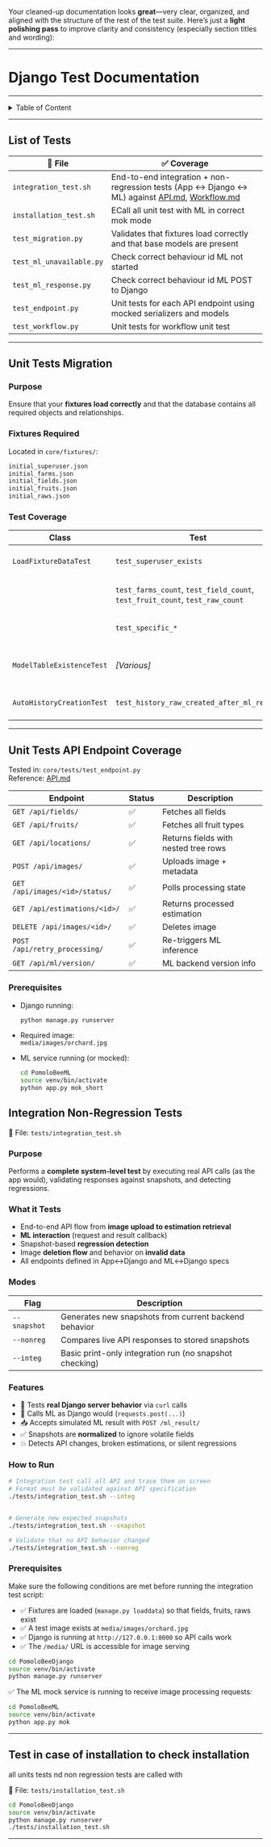Your cleaned-up documentation looks **great**—very clear, organized, and aligned with the structure of the rest of the test suite. Here’s just a **light polishing pass** to improve clarity and consistency (especially section titles and wording):

---

# Django Test Documentation
---

<details>
<summary>Table of Content</summary>

<!-- TOC -->
- [Django Test Documentation](#django-test-documentation)
  - [List of Tests](#list-of-tests)
  - [Unit Tests Migration](#unit-tests-migration)
    - [Purpose](#purpose)
    - [Fixtures Required](#fixtures-required)
    - [Test Coverage](#test-coverage)
  - [Unit Tests API Endpoint Coverage](#unit-tests-api-endpoint-coverage)
    - [Prerequisites](#prerequisites)
  - [Integration Non-Regression Tests](#integration-non-regression-tests)
    - [Purpose](#purpose)
    - [What it Tests](#what-it-tests)
    - [Modes](#modes)
    - [Features](#features)
    - [How to Run](#how-to-run)
    - [Prerequisites](#prerequisites)
  - [Test in case of installation to check installation](#test-in-case-of-installation-to-check-installation)
<!-- TOC END -->

</details>

---

## List of Tests

| 📄 **File**                  | ✅ **Coverage**                                                                                                               |
|-----------------------------|-------------------------------------------------------------------------------------------------------------------------------|
| `integration_test.sh`   | End-to-end integration + non-regression tests (App ↔ Django ↔ ML) against [API.md](API.md), [Workflow.md](Workflow.md)       |
| `installation_test.sh`   | ECall all unit test with ML in correct mok mode   |                                                          |
| `test_migration.py`         | Validates that fixtures load correctly and that base models are present                                                       |
| `test_ml_unavailable.py`   | Check correct behaviour id ML not started                                                      |
| `test_ml_response.py`       | Check correct behaviour id ML POST to Django                                                    |
| `test_endpoint.py`          | Unit tests for each API endpoint using mocked serializers and models                                                 |
| `test_workflow.py`          | Unit tests for workflow unit test                                                     |

---

## Unit Tests Migration

### Purpose
Ensure that your **fixtures load correctly** and that the database contains all required objects and relationships.

### Fixtures Required
Located in `core/fixtures/`:
```bash
initial_superuser.json
initial_farms.json
initial_fields.json
initial_fruits.json
initial_raws.json
```

### Test Coverage

| **Class**                | **Test**                                 | **What It Verifies**                                             |
|--------------------------|-------------------------------------------|------------------------------------------------------------------|
| `LoadFixtureDataTest`   | `test_superuser_exists`                  | Superuser (`pomobee`) created correctly                         |
|                          | `test_farms_count`, `test_field_count`, `test_fruit_count`, `test_raw_count` | Correct number of entries from fixtures          |
|                          | `test_specific_*`                        | Specific field, fruit, and raw content                         |
| `ModelTableExistenceTest`|  *[Various]*                             | Tables like `ImageHistory`, `HistoryEstimation` exist and work  |
| `AutoHistoryCreationTest`| `test_history_raw_created_after_ml_result` | Auto-history creation via signal logic                          |

---

## Unit Tests API Endpoint Coverage

Tested in: `core/tests/test_endpoint.py`  
Reference: [API.md](API.md)

| Endpoint                          | Status | Description                          |
|-----------------------------------|--------|--------------------------------------|
| `GET /api/fields/`                | ✅     | Fetches all fields                   |
| `GET /api/fruits/`                | ✅     | Fetches all fruit types              |
| `GET /api/locations/`             | ✅     | Returns fields with nested tree rows |
| `POST /api/images/`              | ✅     | Uploads image + metadata             |
| `GET /api/images/<id>/status/`   | ✅     | Polls processing state               |
| `GET /api/estimations/<id>/`     | ✅     | Returns processed estimation         |
| `DELETE /api/images/<id>/`       | ✅     | Deletes image                        |
| `POST /api/retry_processing/`    | ✅     | Re-triggers ML inference             |
| `GET /api/ml/version/`           | ✅     | ML backend version info              |

### Prerequisites

- Django running:  
  ```bash
  python manage.py runserver
  ```

- Required image:  
  `media/images/orchard.jpg`

- ML service running (or mocked):  
  ```bash
  cd PomoloBeeML
  source venv/bin/activate
  python app.py mok_short
  ```



## Integration Non-Regression Tests

📁 File: `tests/integration_test.sh`

### Purpose
Performs a **complete system-level test** by executing real API calls (as the app would), validating responses against snapshots, and detecting regressions.

### What it Tests

- End-to-end API flow from **image upload to estimation retrieval**
- **ML interaction** (request and result callback)
- Snapshot-based **regression detection**
- Image **deletion flow** and behavior on **invalid data**
- All endpoints defined in App↔Django and ML↔Django specs

### Modes

| Flag          | Description                                            |
|---------------|--------------------------------------------------------|
| `--snapshot`  | Generates new snapshots from current backend behavior  |
| `--nonreg`    | Compares live API responses to stored snapshots        |
| `--integ`     | Basic print-only integration run (no snapshot checking)|

### Features

- 🧪 Tests **real Django server behavior** via `curl` calls
- 🧠 Calls ML as Django would (`requests.post(...)`)
- 📥 Accepts simulated ML result with `POST /ml_result/`
- ✅ Snapshots are **normalized** to ignore volatile fields
- 💥 Detects API changes, broken estimations, or silent regressions

### How to Run

```bash
# Integration test call all API and trace them on screen
# Format must be validated against API specification
./tests/integration_test.sh --integ


# Generate new expected snapshots
./tests/integration_test.sh --snapshot

# Validate that no API behavior changed
./tests/integration_test.sh --nonreg
```

### Prerequisites

Make sure the following conditions are met before running the integration test script:

- ✅ Fixtures are loaded (`manage.py loaddata`) so that fields, fruits, raws exist
- ✅ A test image exists at `media/images/orchard.jpg`
- ✅ Django is running at `http://127.0.0.1:8000` so API calls work
- ✅ The `/media/` URL is accessible for image serving

```bash
cd PomoloBeeDjango
source venv/bin/activate
python manage.py runserver
```

✅ The ML mock service is running to receive image processing requests:

```bash
cd PomoloBeeML
source venv/bin/activate
python app.py mok
```
--- 
## Test in case of installation to check installation

all units tests nd non regression tests are called with 

📁 File: `tests/installation_test.sh`

```bash
cd PomoloBeeDjango
source venv/bin/activate
python manage.py runserver
./tests/installation_test.sh
```

---
